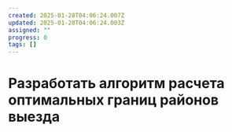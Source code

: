 ```yaml
---
created: 2025-01-28T04:06:24.007Z
updated: 2025-01-28T04:06:24.003Z
assigned: ""
progress: 0
tags: []
---
```


# Разработать алгоритм расчета оптимальных границ районов выезда
